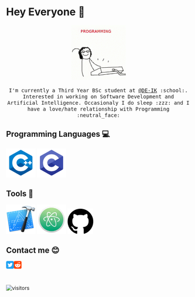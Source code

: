 
# Hey Everyone :wave:  

<p align="center">
  <img src="https://raw.githubusercontent.com/fulekylaszlo/fulekylaszlo/master/Pic/prog.gif" width=150>
  <br><br>
  <samp>
    I'm currently a Third Year BSc student at <a href="http://www.inf.unideb.hu">@DE-IK</a> :school:.
    Interested in working on Software Development and Artificial Intelligence.
    Occasionaly I do sleep :zzz: and I have a love/hate relationship with Programming :neutral_face:
  </samp>
</p>

## Programming Languages  :computer:
<img src="https://raw.githubusercontent.com/fulekylaszlo/fulekylaszlo/master/Pic/c++.png" width=80>  <img src="https://raw.githubusercontent.com/fulekylaszlo/fulekylaszlo/master/Pic/c.png" width=80>


## Tools :hammer:
<img src="https://raw.githubusercontent.com/fulekylaszlo/fulekylaszlo/master/Pic/xcode.png" width=80>  <img src="https://raw.githubusercontent.com/fulekylaszlo/fulekylaszlo/master/Pic/atom.png" width=80> <img
src="https://raw.githubusercontent.com/fulekylaszlo/fulekylaszlo/master/Pic/git.png" width=70> 


## Contact me :blush:
<a href="https://twitter.com/fuleky_laci">
  <img align="left" alt="Füleky Laci Twitter" width="21px" src="https://raw.githubusercontent.com/edent/SuperTinyIcons/099dc12b59179d07d534069bc8551718f786d91a/images/svg/twitter.svg" />
</a>
<a href="https://www.reddit.com/user/fulekylaszlo">
  <img align="left" alt="Füleky Laci Reddit" width="21px" src="https://raw.githubusercontent.com/edent/SuperTinyIcons/099dc12b59179d07d534069bc8551718f786d91a/images/svg/reddit.svg" />
</a><br/><br/><br/>

  ![visitors](https://visitor-badge.laobi.icu/badge?page_id=fulekylaszlo.visitor-badge)
